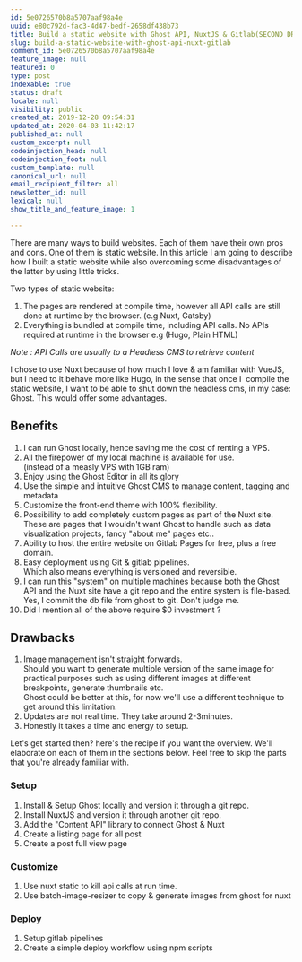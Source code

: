 ```yaml
---
id: 5e0726570b8a5707aaf98a4e
uuid: e80c792d-fac3-4d47-bedf-2658df438b73
title: Build a static website with Ghost API, NuxtJS & Gitlab(SECOND DRAFT)
slug: build-a-static-website-with-ghost-api-nuxt-gitlab
comment_id: 5e0726570b8a5707aaf98a4e
feature_image: null
featured: 0
type: post
indexable: true
status: draft
locale: null
visibility: public
created_at: 2019-12-28 09:54:31
updated_at: 2020-04-03 11:42:17
published_at: null
custom_excerpt: null
codeinjection_head: null
codeinjection_foot: null
custom_template: null
canonical_url: null
email_recipient_filter: all
newsletter_id: null
lexical: null
show_title_and_feature_image: 1

---
```


There are many ways to build websites. Each of them have their own pros and cons. One of them is static website. In this article I am going to describe how I built a static website while also overcoming some disadvantages of the latter by using little tricks.

Two types of static website:

1.  The pages are rendered at compile time, however all API calls are still done at runtime by the browser. (e.g Nuxt, Gatsby)
2.  Everything is bundled at compile time, including API calls. No APIs required at runtime in the browser e.g (Hugo, Plain HTML)

_Note : API Calls are usually to a Headless CMS to retrieve content_

I chose to use Nuxt because of how much I love & am familiar with VueJS, but I need to it behave more like Hugo, in the sense that once I  compile the static website, I want to be able to shut down the headless cms, in my case: Ghost. This would offer some advantages.

## Benefits

1.  I can run Ghost locally, hence saving me the cost of renting a VPS.
2.  All the firepower of my local machine is available for use.  
    (instead of a measly VPS with 1GB ram)
3.  Enjoy using the Ghost Editor in all its glory
4.  Use the simple and intuitive Ghost CMS to manage content, tagging and metadata
5.  Customize the front-end theme with 100% flexibility.
6.  Possibility to add completely custom pages as part of the Nuxt site. These are pages that I wouldn't want Ghost to handle such as data visualization projects, fancy "about me" pages etc..
7.  Ability to host the entire website on Gitlab Pages for free, plus a free domain.
8.  Easy deployment using Git & gitlab pipelines.  
    Which also means everything is versioned and reversible.
9.  I can run this "system" on multiple machines because both the Ghost API and the Nuxt site have a git repo and the entire system is file-based. Yes, I commit the db file from ghost to git. Don't judge me.
10.  Did I mention all of the above require $0 investment ?

## Drawbacks

1.  Image management isn't straight forwards.  
    Should you want to generate multiple version of the same image for practical purposes such as using different images at different breakpoints, generate thumbnails etc.  
    Ghost could be better at this, for now we'll use a different technique to get around this limitation.
2.  Updates are not real time. They take around 2-3minutes.
3.  Honestly it takes a time and energy to setup.

Let's get started then? here's the recipe if you want the overview. We'll elaborate on each of them in the sections below. Feel free to skip the parts that you're already familiar with.

### Setup

1.  Install & Setup Ghost locally and version it through a git repo.
2.  Install NuxtJS and version it through another git repo.
3.  Add the "Content API" library to connect Ghost & Nuxt
4.  Create a listing page for all post
5.  Create a post full view page

### Customize

1.  Use nuxt static to kill api calls at run time.
2.  Use batch-image-resizer to copy & generate images from ghost for nuxt

### Deploy

1.  Setup gitlab pipelines
2.  Create a simple deploy workflow using npm scripts